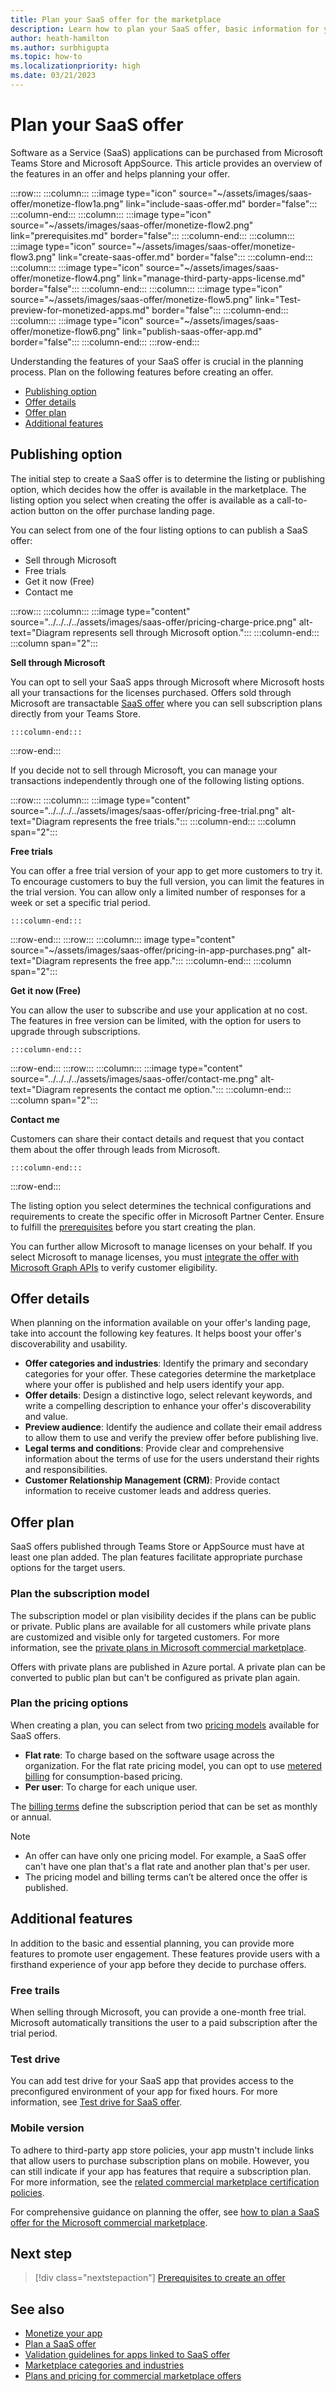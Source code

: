 ```yaml
---
title: Plan your SaaS offer for the marketplace
description: Learn how to plan your SaaS offer, basic information for your plan, and about the features and its functionalities.
author: heath-hamilton
ms.author: surbhigupta
ms.topic: how-to
ms.localizationpriority: high
ms.date: 03/21/2023
---
```


# Plan your SaaS offer

Software as a Service (SaaS) applications can be purchased from Microsoft Teams Store and Microsoft AppSource. This article provides an overview of the features in an offer and helps planning your offer.

:::row:::
   :::column:::
      :::image type="icon" source="~/assets/images/saas-offer/monetize-flow1a.png" link="include-saas-offer.md" border="false":::
   :::column-end:::
   :::column:::
      :::image type="icon" source="~/assets/images/saas-offer/monetize-flow2.png" link="prerequisites.md" border="false":::
   :::column-end:::
   :::column:::
      :::image type="icon" source="~/assets/images/saas-offer/monetize-flow3.png" link="create-saas-offer.md" border="false":::
   :::column-end:::
   :::column:::
      :::image type="icon" source="~/assets/images/saas-offer/monetize-flow4.png" link="manage-third-party-apps-license.md" border="false":::
   :::column-end:::
   :::column:::
      :::image type="icon" source="~/assets/images/saas-offer/monetize-flow5.png" link="Test-preview-for-monetized-apps.md" border="false":::
   :::column-end:::
   :::column:::
      :::image type="icon" source="~/assets/images/saas-offer/monetize-flow6.png" link="publish-saas-offer-app.md" border="false":::
   :::column-end:::
:::row-end:::

Understanding the features of your SaaS offer is crucial in the planning process. Plan on the following features before creating an offer.

* [Publishing option](#publishing-option)
* [Offer details](#offer-details)
* [Offer plan](#offer-plan)
* [Additional features](#additional-features)

## Publishing option

The initial step to create a SaaS offer is to determine the listing or publishing option, which decides how the offer is available in the marketplace. The listing option you select when creating the offer is available as a call-to-action button on the offer purchase landing page.

You can select from one of the four listing options to can publish a SaaS offer:

* Sell through Microsoft
* Free trials
* Get it now (Free)
* Contact me

:::row:::
    :::column:::
        :::image type="content" source="../../../../assets/images/saas-offer/pricing-charge-price.png" alt-text="Diagram represents sell through Microsoft option.":::
    :::column-end:::
    :::column span="2":::

**Sell through Microsoft**

You can opt to sell your SaaS apps through Microsoft where Microsoft hosts all your transactions for the licenses purchased. Offers sold through Microsoft are transactable [SaaS offer](~/concepts/deploy-and-publish/appsource/prepare/include-saas-offer.md) where you can sell subscription plans directly from your Teams Store.

    :::column-end:::
:::row-end:::

If you decide not to sell through Microsoft, you can manage your transactions independently through one of the following listing options.

:::row:::
    :::column:::
     :::image type="content" source="../../../../assets/images/saas-offer/pricing-free-trial.png" alt-text="Diagram represents the free trials.":::
    :::column-end:::
    :::column span="2":::

**Free trials**

You can offer a free trial version of your app to get more customers to try it. To encourage customers to buy the full version, you can limit the features in the trial version. You can allow only a limited number of responses for a week or set a specific trial period.

    :::column-end:::
:::row-end:::
:::row:::
    :::column:::
        image type="content" source="~/assets/images/saas-offer/pricing-in-app-purchases.png" alt-text="Diagram represents the free app.":::
    :::column-end:::
    :::column span="2":::

**Get it now (Free)**

You can allow the user to subscribe and use your application at no cost. The features in free version can be limited, with the option for users to upgrade through subscriptions.

    :::column-end:::
:::row-end:::
:::row:::
    :::column:::
        :::image type="content" source="../../../../assets/images/saas-offer/contact-me.png" alt-text="Diagram represents the contact me option.":::
    :::column-end:::
    :::column span="2":::

**Contact me**

Customers can share their contact details and request that you contact them about the offer through leads from Microsoft.

    :::column-end:::
:::row-end:::

The listing option you select determines the technical configurations and requirements to create the specific offer in Microsoft Partner Center. Ensure to fulfill the [prerequisites](prerequisites.md) before you start creating the plan.

You can further allow Microsoft to manage licenses on your behalf. If you select Microsoft to manage licenses, you must [integrate the offer with Microsoft Graph APIs](prerequisites.md#integrate-with-graph-usagerights-api) to verify customer eligibility.

## Offer details

When planning on the information available on your offer's landing page, take into account the following key features. It helps boost your offer's discoverability and usability.

* **Offer categories and industries**: Identify the primary and secondary categories for your offer. These categories determine the marketplace where your offer is published and help users identify your app.
* **Offer details**: Design a distinctive logo, select relevant keywords, and write a compelling description to enhance your offer's discoverability and value.
* **Preview audience**: Identify the audience and collate their email address to allow them to use and verify the preview offer before publishing live.
* **Legal terms and conditions**: Provide clear and comprehensive information about the terms of use for the users understand their rights and responsibilities.
* **Customer Relationship Management (CRM)**: Provide contact information to receive customer leads and address queries.

## Offer plan

SaaS offers published through Teams Store or AppSource must have at least one plan added. The plan features facilitate appropriate purchase options for the target users.

### Plan the subscription model

The subscription model or plan visibility decides if the plans can be public or private. Public plans are available for all customers while private plans are customized and visible only for targeted customers. For more information, see the [private plans in Microsoft commercial marketplace](/partner-center/marketplace/private-plans?branch=main).

Offers with private plans are published in Azure portal. A private plan can be converted to public plan but can't be configured as private plan again.

### Plan the pricing options

When creating a plan, you can select from two [pricing models](/partner-center/marketplace/plan-saas-offer?branch=main) available for SaaS offers.

* **Flat rate**: To charge based on the software usage across the organization. For the flat rate pricing model, you can opt to use [metered billing](/partner-center/marketplace/plans-pricing?branch=main) for consumption-based pricing.
* **Per user**: To charge for each unique user.

The [billing terms](/partner-center/marketplace/plan-saas-offer?branch=main) define the subscription period that can be set as monthly or annual.

> [!NOTE]
>
> * An offer can have only one pricing model. For example, a SaaS offer can't have one plan that's a flat rate and another plan that's per user.
> * The pricing model and billing terms can’t be altered once the offer is published.

## Additional features

In addition to the basic and essential planning, you can provide more features to promote user engagement. These features provide users with a firsthand experience of your app before they decide to purchase offers.

### Free trails

When selling through Microsoft, you can provide a one-month free trial. Microsoft automatically transitions the user to a paid subscription after the trial period.

### Test drive

You can add test drive for your SaaS app that provides access to the preconfigured environment of your app for fixed hours. For more information, see [Test drive for SaaS offer](/partner-center/marketplace/create-new-saas-offer).

### Mobile version

To adhere to third-party app store policies, your app mustn't include links that allow users to purchase subscription plans on mobile. However, you can still indicate if your app has features that require a subscription plan. For more information, see the [related commercial marketplace certification policies](/legal/marketplace/certification-policies).

For comprehensive guidance on planning the offer, see [how to plan a SaaS offer for the Microsoft commercial marketplace](/azure/marketplace/plan-saas-offer).

## Next step

> [!div class="nextstepaction"]
> [Prerequisites to create an offer](prerequisites.md)

## See also

* [Monetize your app](monetize-overview.md)
* [Plan a SaaS offer](/partner-center/marketplace/plan-saas-offer)
* [Validation guidelines for apps linked to SaaS offer](teams-store-validation-guidelines.md#apps-linked-to-saas-offer)
* [Marketplace categories and industries](/partner-center/marketplace/marketplace-categories-industries)
* [Plans and pricing for commercial marketplace offers](/partner-center/marketplace/plans-pricing)
